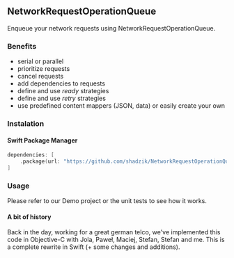 ## NetworkRequestOperationQueue

Enqueue your network requests using NetworkRequestOperationQueue.

### Benefits

* serial or parallel
* prioritize requests
* cancel requests
* add dependencies to requests
* define and use _ready_ strategies
* define and use _retry_ strategies
* use predefined content mappers (JSON, data) or easily create your own

### Instalation

#### Swift Package Manager

```swift
dependencies: [
    .package(url: "https://github.com/shadzik/NetworkRequestOperationQueue.git", .upToNextMajor(from: "1.0.0"))
]
```

### Usage

Please refer to our Demo project or the unit tests to see how it works.

#### A bit of history

Back in the day, working for a great german telco, we've implemented this code in Objective-C with Jola, Paweł, Maciej, Stefan, Stefan and me. This is a complete rewrite in Swift (+ some changes and additions).

